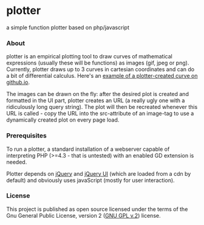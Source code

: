 # plotter
a simple function plotter based on php/javascript

### About
plotter is an empirical plotting tool to draw curves of mathematical expressions (usually these will be functions) as images (gif, jpeg or png). Currently, plotter draws up to 3 curves in cartesian coordinates and can do a bit of differential calculus. Here's an [example of a plotter-created curve on github.io](https://marcusoettinger.github.io/plotter).

The images can be drawn on the fly: after the desired plot is created and formatted in the UI part, plotter creates an URL (a really ugly one with a ridiculously long query string). The plot will then be recreated whenever this URL is called - copy the URL into the src-attribute of an image-tag to use a  dynamically created plot on every page load. 

### Prerequisites
To run a plotter, a standard installation of a webserver capable of interpreting PHP (>=4.3 - that is untested) with an enabled GD extension is needed.

Plotter depends on [jQuery](https://jquery.com) and [jQuery UI](https://jqueryui.com) (which are loaded from a cdn by default) and obviously uses javaScript (mostly for user interaction).

### License
This project is published as open source licensed under the terms of the Gnu General Public License, version 2 ([GNU GPL v.2](https://www.gnu.org/licenses/gpl-2.0.html)) license.
